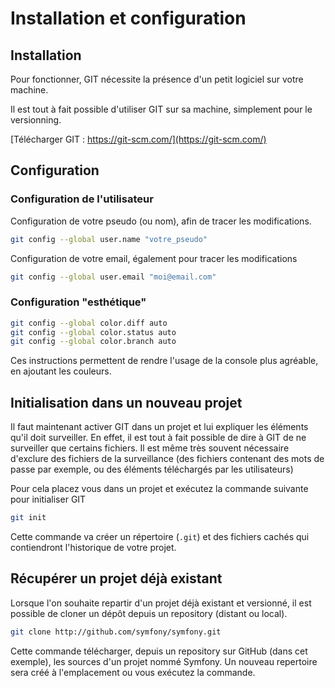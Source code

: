 # Installation et configuration

## Installation

Pour fonctionner, GIT nécessite la présence d'un petit logiciel sur votre machine.

Il est tout à fait possible d'utiliser GIT sur sa machine, simplement pour le versionning.

[Télécharger GIT : https://git-scm.com/](https://git-scm.com/)

## Configuration

### Configuration de l'utilisateur

Configuration de votre pseudo \(ou nom\), afin de tracer les modifications.

```bash
git config --global user.name "votre_pseudo"
```

Configuration de votre email, également pour tracer les modifications

```bash
git config --global user.email "moi@email.com"
```

### Configuration "esthétique"



```bash
git config --global color.diff auto
git config --global color.status auto
git config --global color.branch auto
```

Ces instructions permettent de rendre l'usage de la console plus agréable, en ajoutant les couleurs.

## Initialisation dans un nouveau projet

Il faut maintenant activer GIT dans un projet et lui expliquer les éléments qu'il doit surveiller. En effet, il est tout à fait possible de dire à GIT de ne surveiller que certains fichiers. Il est même très souvent nécessaire d'exclure des fichiers de la surveillance \(des fichiers contenant des mots de passe par exemple, ou des éléments téléchargés par les utilisateurs\)

Pour cela placez vous dans un projet et exécutez la commande suivante pour initialiser GIT

```bash
git init
```

Cette commande va créer un répertoire \(`.git`\) et des fichiers cachés qui contiendront l'historique de votre projet.

## Récupérer un projet déjà existant

Lorsque l'on souhaite repartir d'un projet déjà existant et versionné, il est possible de cloner un dépôt depuis un repository \(distant ou local\).

```bash
git clone http://github.com/symfony/symfony.git
```

Cette commande télécharger, depuis un repository sur GitHub \(dans cet exemple\), les sources d'un projet nommé Symfony. Un nouveau repertoire sera créé à l'emplacement ou vous exécutez la commande.

